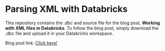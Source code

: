 # Parsing XML with Databricks

This repository contains the .dbc and source file for the blog post, **Working with XML files in Databricks**. To follow the blog post, simply download the .dbc file and upload it in your Databricks workspace.

Blog post link: [Click here!](https://www.sarthaksarbahi.com/xml-with-databricks)
